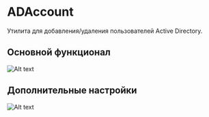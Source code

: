 # ADAccount
Утилита для добавления/удаления пользователей Active Directory.

## Основной функционал

![Alt text](../main/Screenshot_20241010_113606.png?raw=true)

## Дополнительные настройки

![Alt text](../main/Screenshot_20241010_113636.png?raw=true)

